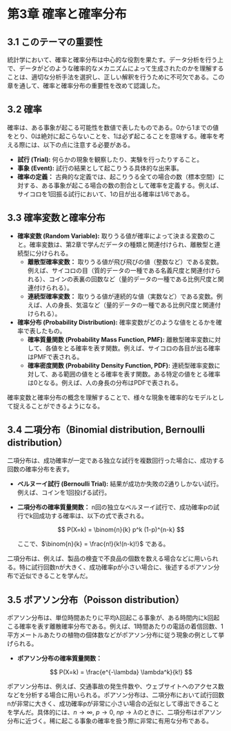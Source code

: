 # 第3章 確率と確率分布

## 3.1 このテーマの重要性

統計学において、確率と確率分布は中心的な役割を果たす。データ分析を行う上で、データがどのような確率的なメカニズムによって生成されたのかを理解することは、適切な分析手法を選択し、正しい解釈を行うために不可欠である。この章を通して、確率と確率分布の重要性を改めて認識した。

## 3.2 確率

確率は、ある事象が起こる可能性を数値で表したものである。0から1までの値をとり、0は絶対に起こらないことを、1は必ず起こることを意味する。確率を考える際には、以下の点に注意する必要がある。

*   **試行 (Trial):** 何らかの現象を観察したり、実験を行ったりすること。
*   **事象 (Event):** 試行の結果として起こりうる具体的な出来事。
*   **確率の定義：** 古典的な定義では、起こりうる全ての場合の数（標本空間）に対する、ある事象が起こる場合の数の割合として確率を定義する。例えば、サイコロを1回振る試行において、1の目が出る確率は1/6である。

## 3.3 確率変数と確率分布

*   **確率変数 (Random Variable):** 取りうる値が確率によって決まる変数のこと。確率変数は、第2章で学んだデータの種類と関連付けられ、離散型と連続型に分けられる。
    *   **離散型確率変数：** 取りうる値が飛び飛びの値（整数など）である変数。例えば、サイコロの目（質的データの一種である名義尺度と関連付けられる）、コインの表裏の回数など（量的データの一種である比例尺度と関連付けられる）。
    *   **連続型確率変数：** 取りうる値が連続的な値（実数など）である変数。例えば、人の身長、気温など（量的データの一種である比例尺度と関連付けられる）。
*   **確率分布 (Probability Distribution):** 確率変数がどのような値をとるかを確率で表したもの。
    *   **確率質量関数 (Probability Mass Function, PMF):** 離散型確率変数に対して、各値をとる確率を表す関数。例えば、サイコロの各目が出る確率はPMFで表される。
    *   **確率密度関数 (Probability Density Function, PDF):** 連続型確率変数に対して、ある範囲の値をとる確率を表す関数。ある特定の値をとる確率は0となる。例えば、人の身長の分布はPDFで表される。

確率変数と確率分布の概念を理解することで、様々な現象を確率的なモデルとして捉えることができるようになる。

## 3.4 二項分布（Binomial distribution, Bernoulli distribution）

二項分布は、成功確率が一定である独立な試行を複数回行った場合に、成功する回数の確率分布を表す。

*   **ベルヌーイ試行 (Bernoulli Trial):** 結果が成功か失敗の2通りしかない試行。例えば、コインを1回投げる試行。
*   **二項分布の確率質量関数：** n回の独立なベルヌーイ試行で、成功確率pの試行でk回成功する確率は、以下の式で表される。

    $$
    P(X=k) = \binom{n}{k} p^k (1-p)^{n-k}
    $$

    ここで、$\binom{n}{k} = \frac{n!}{k!(n-k)!}$ である。

二項分布は、例えば、製品の検査で不良品の個数を数える場合などに用いられる。特に試行回数nが大きく、成功確率pが小さい場合に、後述するポアソン分布で近似できることを学んだ。

## 3.5 ポアソン分布（Poisson distribution）

ポアソン分布は、単位時間あたりに平均λ回起こる事象が、ある時間内にk回起こる確率を表す離散確率分布である。例えば、1時間あたりの電話の着信回数、1平方メートルあたりの植物の個体数などがポアソン分布に従う現象の例として挙げられる。

*   **ポアソン分布の確率質量関数：**

    $$ 
    P(X=k) = \frac{e^{-\lambda} \lambda^k}{k!}
    $$ 

ポアソン分布は、例えば、交通事故の発生件数や、ウェブサイトへのアクセス数などを分析する場合に用いられる。ポアソン分布は、二項分布において試行回数nが非常に大きく、成功確率pが非常に小さい場合の近似として導出できることを学んだ。具体的には、$n \to \infty$, $p \to 0$, $np \to \lambda$のときに、二項分布はポアソン分布に近づく。稀に起こる事象の確率を扱う際に非常に有用な分布である。